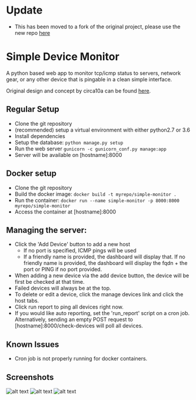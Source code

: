 # Update
- This has been moved to a fork of the original project, please use the new repo [here](https://github.com/shaggyloris/Device-Monitor-Dashboard)

Simple Device Monitor
===

A python based web app to monitor tcp/icmp status to servers, network gear, or any other device that is pingable in a clean simple interface. 

Original design and concept by circa10a can be found [here](https://github.com/circa10a/Device-Monitor-Dashboard).

## Regular Setup
- Clone the git repository
- (recommended) setup a virtual environment with either python2.7 or 3.6
- Install dependencies
- Setup the database: `python manage.py setup`
- Run the web server `gunicorn -c gunicorn_conf.py manage:app`
- Server will be available on [hostname]:8000

## Docker setup
- Clone the git repository
- Build the docker image: `docker build -t myrepo/simple-monitor .`
- Run the container: `docker run --name simple-monitor -p 8000:8000 myrepo/simple-monitor`
- Access the container at [hostname]:8000

## Managing the server:
- Click the 'Add Device' button to add a new host
  - If no port is specified, ICMP pings will be used
  - If a friendly name is provided, the dashboard will display that. If no friendly name is provided, the dashboard will display the fqdn + the port or PING if no port provided. 
- When adding a new device via the add device button, the device will be first be checked at that time. 
- Failed devices will always be at the top. 
- To delete or edit a device, click the manage devices link and click the host tabs. 
- Click run report to ping all devices right now.
- If you would like auto reporting, set the 'run_report' script on a cron job. Alternatively, sending an empty POST request to [hostname]:8000/check-devices will poll all devices. 

## Known Issues
- Cron job is not properly running for docker containers.

## Screenshots
![alt text](http://i.imgur.com/gbmsw9T.jpg)
![alt text](http://i.imgur.com/8u6i8cw.jpg)
![alt text](http://i.imgur.com/kwXUOzz.jpg)
